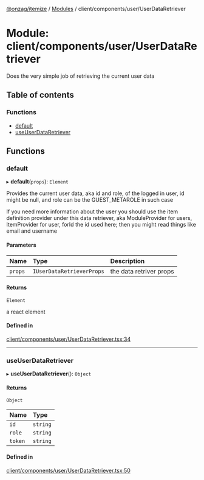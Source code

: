 [@onzag/itemize](../README.md) / [Modules](../modules.md) / client/components/user/UserDataRetriever

# Module: client/components/user/UserDataRetriever

Does the very simple job of retrieving the current user data

## Table of contents

### Functions

- [default](client_components_user_UserDataRetriever.md#default)
- [useUserDataRetriever](client_components_user_UserDataRetriever.md#useuserdataretriever)

## Functions

### default

▸ **default**(`props`): `Element`

Provides the current user data, aka id and role, of the logged in user,
id might be null, and role can be the GUEST_METAROLE in such case

If you need more information about the user you should use the item definition
provider under this data retriever, aka ModuleProvider for users, ItemProvider for
user, forId the id used here; then you might read things like email and username

#### Parameters

| Name | Type | Description |
| :------ | :------ | :------ |
| `props` | `IUserDataRetrieverProps` | the data retriver props |

#### Returns

`Element`

a react element

#### Defined in

[client/components/user/UserDataRetriever.tsx:34](https://github.com/onzag/itemize/blob/73e0c39e/client/components/user/UserDataRetriever.tsx#L34)

___

### useUserDataRetriever

▸ **useUserDataRetriever**(): `Object`

#### Returns

`Object`

| Name | Type |
| :------ | :------ |
| `id` | `string` |
| `role` | `string` |
| `token` | `string` |

#### Defined in

[client/components/user/UserDataRetriever.tsx:50](https://github.com/onzag/itemize/blob/73e0c39e/client/components/user/UserDataRetriever.tsx#L50)
